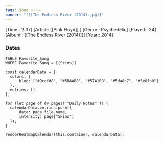 ```yaml
---
tags: Song ⭐⭐⭐⭐ 
banner: "![[The Endless River (2014).jpg]]"
---
```

[Time:: 2:37]
[Artist:: [[Pink Floyd]] ]
[Genre:: Psychedelic]
[Played:: 34]
[Album:: [[The Endless River (2014)]]]
[Year:: 2014]
### Dates
````dataview
TABLE Favorite_Song
WHERE Favorite_Song = [[Skins]]
````

  ```dataviewjs
const calendarData = { 
	colors: { 
		blue: ["#9ccfd8", "#5BAAB8", "#57A1BB", "#5da8c7", "#3e8fb0"] 
	}, 
	entries: [] 
}; 

for (let page of dv.pages('"Daily Notes"')) { 
	calendarData.entries.push({ 
		date: page.file.name, 
		intensity: page["Skins"]
	}); 
} 

renderHeatmapCalendar(this.container, calendarData);
```
